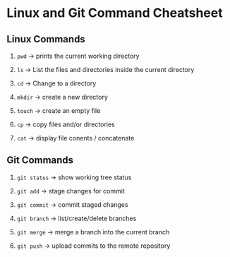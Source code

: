 # Linux and Git Command Cheatsheet


## Linux Commands
1. `pwd` -> prints the current working directory

2. `ls` -> List the files and directories inside the current directory

3. `cd` -> Change to a directory

4. `mkdir` -> create a new directory

5. `touch` -> create an empty file

6. `cp` -> copy files and/or directories

7. `cat` -> display file conents / concatenate

## Git Commands
1. `git status` -> show working tree status

2. `git add` -> stage changes for commit

3. `git commit` -> commit staged changes

4. `git branch` -> list/create/delete branches

5. `git merge` -> merge a branch into the current branch

6. `git push` -> upload commits to the remote repository


